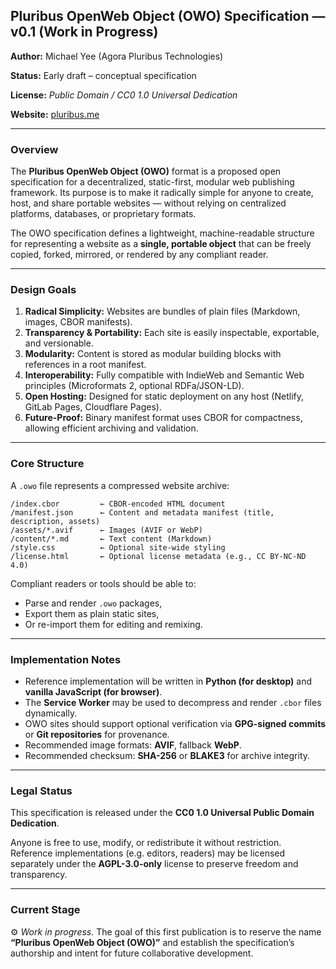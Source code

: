 ## **Pluribus OpenWeb Object (OWO) Specification — v0.1 (Work in Progress)**

**Author:** Michael Yee (Agora Pluribus Technologies)

**Status:** Early draft – conceptual specification

**License:** *Public Domain / CC0 1.0 Universal Dedication*

**Website:** [pluribus.me](https://pluribus.me/)

***

### **Overview**

The **Pluribus OpenWeb Object (OWO)** format is a proposed open specification for a decentralized, static-first, modular web publishing framework.
Its purpose is to make it radically simple for anyone to create, host, and share portable websites — without relying on centralized platforms, databases, or proprietary formats.

The OWO specification defines a lightweight, machine-readable structure for representing a website as a **single, portable object** that can be freely copied, forked, mirrored, or rendered by any compliant reader.

***

### **Design Goals**

1. **Radical Simplicity:** Websites are bundles of plain files (Markdown, images, CBOR manifests).
2. **Transparency & Portability:** Each site is easily inspectable, exportable, and versionable.
3. **Modularity:** Content is stored as modular building blocks with references in a root manifest.
4. **Interoperability:** Fully compatible with IndieWeb and Semantic Web principles (Microformats 2, optional RDFa/JSON-LD).
5. **Open Hosting:** Designed for static deployment on any host (Netlify, GitLab Pages, Cloudflare Pages).
6. **Future-Proof:** Binary manifest format uses CBOR for compactness, allowing efficient archiving and validation.

***

### **Core Structure**

A `.owo` file represents a compressed website archive:

```
/index.cbor         ← CBOR-encoded HTML document
/manifest.json      ← Content and metadata manifest (title, description, assets)
/assets/*.avif      ← Images (AVIF or WebP)
/content/*.md       ← Text content (Markdown)
/style.css          ← Optional site-wide styling
/license.html       ← Optional license metadata (e.g., CC BY-NC-ND 4.0)
```

Compliant readers or tools should be able to:

* Parse and render `.owo` packages,
* Export them as plain static sites,
* Or re-import them for editing and remixing.

***

### **Implementation Notes**

* Reference implementation will be written in **Python (for desktop)** and **vanilla JavaScript (for browser)**.
* The **Service Worker** may be used to decompress and render `.cbor` files dynamically.
* OWO sites should support optional verification via **GPG-signed commits** or **Git repositories** for provenance.
* Recommended image formats: **AVIF**, fallback **WebP**.
* Recommended checksum: **SHA-256** or **BLAKE3** for archive integrity.

***

### **Legal Status**

This specification is released under the **CC0 1.0 Universal Public Domain Dedication**.

Anyone is free to use, modify, or redistribute it without restriction.
Reference implementations (e.g. editors, readers) may be licensed separately under the **AGPL-3.0-only** license to preserve freedom and transparency.

***

### **Current Stage**

⚙️ *Work in progress.*
The goal of this first publication is to reserve the name **“Pluribus OpenWeb Object (OWO)”** and establish the specification’s authorship and intent for future collaborative development.
